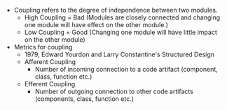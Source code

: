 - Coupling refers to the degree of independence between two modules.
	- High Coupling = Bad (Modules are closely connected and changing one module will have effect on the other module.)
	- Low Coupling = Good (Changing one module will have little impact on the other module)
- Metrics for coupling
	- 1979, Edward Yourdon and Larry Constantine's Structured Design
	- Afferent Coupling
		- Number of incoming connection to a code artifact (component, class, function etc.)
	- Efferent Coupling
		- Number of outgoing connection to other code artifacts (components, class, function etc.)